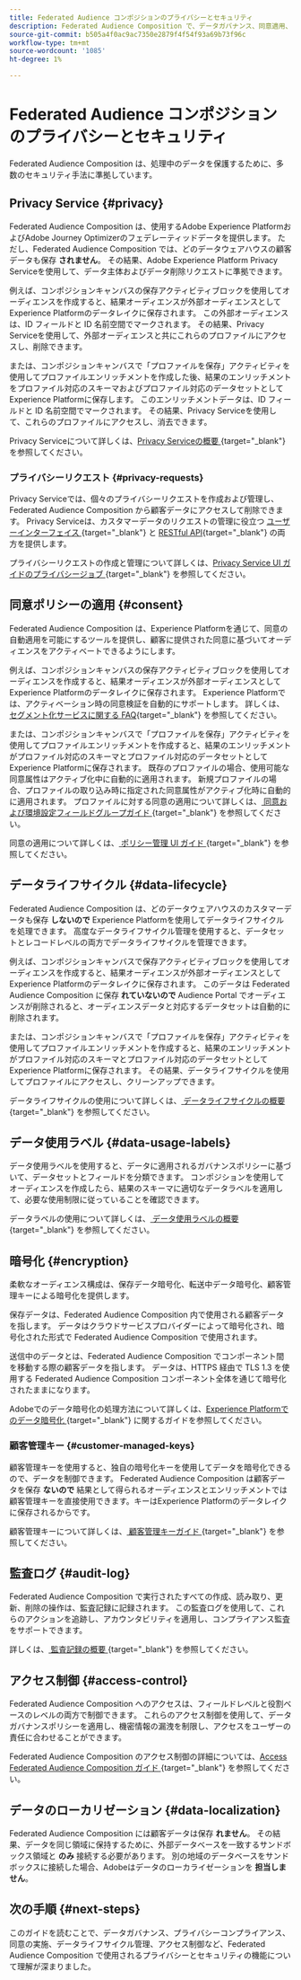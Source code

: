 ```yaml
---
title: Federated Audience コンポジションのプライバシーとセキュリティ
description: Federated Audience Composition で、データガバナンス、同意適用、アクセス制御、データ暗号化、プライバシーコンプライアンスなどの機能を含む、ユーザーデータのプライバシーとセキュリティを扱う方法について説明します。
source-git-commit: b505a4f0ac9ac7350e2879f4f54f93a69b73f96c
workflow-type: tm+mt
source-wordcount: '1085'
ht-degree: 1%

---
```



# Federated Audience コンポジションのプライバシーとセキュリティ

Federated Audience Composition は、処理中のデータを保護するために、多数のセキュリティ手法に準拠しています。

## Privacy Service {#privacy}

Federated Audience Composition は、使用するAdobe Experience PlatformおよびAdobe Journey Optimizerのフェデレーティッドデータを提供します。 ただし、Federated Audience Composition では、どのデータウェアハウスの顧客データも保存 **されません**。 その結果、Adobe Experience Platform Privacy Serviceを使用して、データ主体およびデータ削除リクエストに準拠できます。

例えば、コンポジションキャンバスの保存アクティビティブロックを使用してオーディエンスを作成すると、結果オーディエンスが外部オーディエンスとしてExperience Platformのデータレイクに保存されます。 この外部オーディエンスは、ID フィールドと ID 名前空間でマークされます。 その結果、Privacy Serviceを使用して、外部オーディエンスと共にこれらのプロファイルにアクセスし、削除できます。

または、コンポジションキャンバスで「プロファイルを保存」アクティビティを使用してプロファイルエンリッチメントを作成した後、結果のエンリッチメントをプロファイル対応のスキーマおよびプロファイル対応のデータセットとしてExperience Platformに保存します。 このエンリッチメントデータは、ID フィールドと ID 名前空間でマークされます。 その結果、Privacy Serviceを使用して、これらのプロファイルにアクセスし、消去できます。

Privacy Serviceについて詳しくは、[Privacy Serviceの概要 ](https://experienceleague.adobe.com/ja/docs/experience-platform/privacy/home){target="_blank"} を参照してください。

### プライバシーリクエスト {#privacy-requests}

Privacy Serviceでは、個々のプライバシーリクエストを作成および管理し、Federated Audience Composition から顧客データにアクセスして削除できます。 Privacy Serviceは、カスタマーデータのリクエストの管理に役立つ [ ユーザーインターフェイス ](https://experienceleague.adobe.com/docs/experience-platform/privacy/ui/user-guide.html?lang=ja){target="_blank"} と [RESTful API](https://experienceleague.adobe.com/ja/docs/experience-platform/privacy/api/overview){target="_blank"} の両方を提供します。

プライバシーリクエストの作成と管理について詳しくは、[Privacy Service UI ガイドのプライバシージョブ ](https://experienceleague.adobe.com/ja/docs/experience-platform/privacy/ui/user-guide){target="_blank"} を参照してください。

## 同意ポリシーの適用 {#consent}

Federated Audience Composition は、Experience Platformを通じて、同意の自動適用を可能にするツールを提供し、顧客に提供された同意に基づいてオーディエンスをアクティベートできるようにします。

例えば、コンポジションキャンバスの保存アクティビティブロックを使用してオーディエンスを作成すると、結果オーディエンスが外部オーディエンスとしてExperience Platformのデータレイクに保存されます。 Experience Platformでは、アクティベーション時の同意検証を自動的にサポートします。 詳しくは、[ セグメント化サービスに関する FAQ](https://experienceleague.adobe.com/ja/docs/experience-platform/segmentation/faq#consent){target="_blank"} を参照してください。

または、コンポジションキャンバスで「プロファイルを保存」アクティビティを使用してプロファイルエンリッチメントを作成すると、結果のエンリッチメントがプロファイル対応のスキーマとプロファイル対応のデータセットとしてExperience Platformに保存されます。 既存のプロファイルの場合、使用可能な同意属性はアクティブ化中に自動的に適用されます。 新規プロファイルの場合、プロファイルの取り込み時に指定された同意属性がアクティブ化時に自動的に適用されます。 プロファイルに対する同意の適用について詳しくは、[ 同意および環境設定フィールドグループガイド ](https://experienceleague.adobe.com/ja/docs/experience-platform/xdm/field-groups/profile/consents){target="_blank"} を参照してください。

同意の適用について詳しくは、[ ポリシー管理 UI ガイド ](https://experienceleague.adobe.com/ja/docs/experience-platform/data-governance/policies/user-guide#consent-policy){target="_blank"} を参照してください。

## データライフサイクル {#data-lifecycle}

Federated Audience Composition は、どのデータウェアハウスのカスタマーデータも保存 **しないので** Experience Platformを使用してデータライフサイクルを処理できます。 高度なデータライフサイクル管理を使用すると、データセットとレコードレベルの両方でデータライフサイクルを管理できます。

例えば、コンポジションキャンバスで保存アクティビティブロックを使用してオーディエンスを作成すると、結果オーディエンスが外部オーディエンスとしてExperience Platformのデータレイクに保存されます。 このデータは Federated Audience Composition に保存 **れていないので** Audience Portal でオーディエンスが削除されると、オーディエンスデータと対応するデータセットは自動的に削除されます。

または、コンポジションキャンバスで「プロファイルを保存」アクティビティを使用してプロファイルエンリッチメントを作成すると、結果のエンリッチメントがプロファイル対応のスキーマとプロファイル対応のデータセットとしてExperience Platformに保存されます。 その結果、データライフサイクルを使用してプロファイルにアクセスし、クリーンアップできます。

データライフサイクルの使用について詳しくは、[ データライフサイクルの概要 ](https://experienceleague.adobe.com/ja/docs/experience-platform/data-lifecycle/home){target="_blank"} を参照してください。

## データ使用ラベル {#data-usage-labels}

データ使用ラベルを使用すると、データに適用されるガバナンスポリシーに基づいて、データセットとフィールドを分類できます。 コンポジションを使用してオーディエンスを作成したら、結果のスキーマに適切なデータラベルを適用して、必要な使用制限に従っていることを確認できます。

データラベルの使用について詳しくは、[ データ使用ラベルの概要 ](https://experienceleague.adobe.com/ja/docs/experience-platform/data-governance/labels/overview){target="_blank"} を参照してください。

## 暗号化 {#encryption}

柔軟なオーディエンス構成は、保存データ暗号化、転送中データ暗号化、顧客管理キーによる暗号化を提供します。

保存データは、Federated Audience Composition 内で使用される顧客データを指します。 データはクラウドサービスプロバイダーによって暗号化され、暗号化された形式で Federated Audience Composition で使用されます。

送信中のデータとは、Federated Audience Composition でコンポーネント間を移動する際の顧客データを指します。 データは、HTTPS 経由で TLS 1.3 を使用する Federated Audience Composition コンポーネント全体を通じて暗号化されたままになります。

Adobeでのデータ暗号化の処理方法について詳しくは、[Experience Platformでのデータ暗号化 ](https://experienceleague.adobe.com/ja/docs/experience-platform/landing/governance-privacy-security/encryption){target="_blank"} に関するガイドを参照してください。

### 顧客管理キー {#customer-managed-keys}

顧客管理キーを使用すると、独自の暗号化キーを使用してデータを暗号化できるので、データを制御できます。 Federated Audience Composition は顧客データを保存 **ないので** 結果として得られるオーディエンスとエンリッチメントでは顧客管理キーを直接使用できます。キーはExperience Platformのデータレイクに保存されるからです。

顧客管理キーについて詳しくは、[ 顧客管理キーガイド ](https://experienceleague.adobe.com/ja/docs/experience-platform/landing/governance-privacy-security/customer-managed-keys/overview){target="_blank"} を参照してください。

## 監査ログ {#audit-log}

Federated Audience Composition で実行されたすべての作成、読み取り、更新、削除の操作は、監査記録に記録されます。 この監査ログを使用して、これらのアクションを追跡し、アカウンタビリティを適用し、コンプライアンス監査をサポートできます。

詳しくは、[ 監査記録の概要 ](/help/admin/audit-trail.md){target="_blank"} を参照してください。

## アクセス制御 {#access-control}

Federated Audience Composition へのアクセスは、フィールドレベルと役割ベースのレベルの両方で制御できます。 これらのアクセス制御を使用して、データガバナンスポリシーを適用し、機密情報の漏洩を制限し、アクセスをユーザーの責任に合わせることができます。

Federated Audience Composition のアクセス制御の詳細については、[Access Federated Audience Composition ガイド ](/help/start/feature-access.md){target="_blank"} を参照してください。

## データのローカリゼーション {#data-localization}

Federated Audience Composition には顧客データは保存 **れません**。 その結果、データを同じ領域に保持するために、外部データベースを一致するサンドボックス領域と **のみ** 接続する必要があります。 別の地域のデータベースをサンドボックスに接続した場合、Adobeはデータのローカライゼーションを **担当しません**。

## 次の手順 {#next-steps}

このガイドを読むことで、データガバナンス、プライバシーコンプライアンス、同意の実施、データライフサイクル管理、アクセス制御など、Federated Audience Composition で使用されるプライバシーとセキュリティの機能について理解が深まりました。
